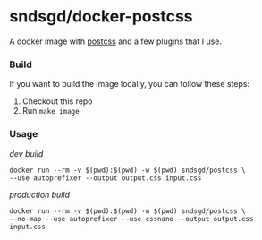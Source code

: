 # sndsgd/docker-postcss

A docker image with [postcss](https://postcss.org/) and a few plugins that I use.


### Build

If you want to build the image locally, you can follow these steps:

1. Checkout this repo
1. Run `make image`


### Usage

_dev build_

    docker run --rm -v $(pwd):$(pwd) -w $(pwd) sndsgd/postcss \
    --use autoprefixer --output output.css input.css

_production build_

    docker run --rm -v $(pwd):$(pwd) -w $(pwd) sndsgd/postcss \
    --no-map --use autoprefixer --use cssnano --output output.css input.css

